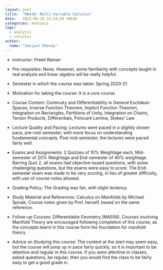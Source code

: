 ```yaml
---
layout: post
title:  "MA410: Multi-Variable Calculus"
date:   2022-08-28 22:24:20 +0530
categories: analysis
tags:
  - analysis
  - calculus
author:
  name: "Sanjyot Shenoy"
---
```


- Instructor: Preeti Raman

- Pre-requisites: None. However, some familiarity with concepts taught in real analysis and linear algebra will be really helpful.

- Semester in which the course was taken: Spring 2020-21

- Motivation for taking the course: It is a core course. 

- Course Content: Continuity and Differentiability in General Euclidean Spaces, Inverse Function Theorem, Implicit Function Theorem, Integration on Rectangles, Partitions of Unity, Integration on Chains, Tensor Products, Differentials, Poincaré Lemma, Stokes’ Law

- Lecture Quality and Pacing: Lectures were paced in a slightly slower pace, pre-mid-semester, with more focus on understanding fundamental concepts. Post mid-semester, the lectures were paced fairly well.

- Exams and Assignments: 2 Quizzes of 10% Weightage each, Mid-semester of 20% Weightage and End-semester of 40% weightage. Barring Quiz 2, all exams had objective based questions, with some challenging questions, but the exams were easy to score. The End-semester exam was made to be very scoring, in lieu of greater difficulty, with use of course notes allowed.

- Grading Policy: The Grading was fair, with slight leniency.

- Study Material and References: Calculus on Manifolds by Michael Spivak, Course notes given by Prof. herself, based on the same reference.

- Follow-up Courses: Differentiable Geometry (MA556), Courses involving Manifold Theory are encouraged following completion of this course, as the concepts learnt in this course form the foundation for manifold theory.

- Advice on Studying this course: The content at the start may seem easy, but the course will jump up in pace fairly quickly, so it is important to be attentive and regular in this course. If you were attentive in classes, asked questions, be regular, then you would find the class to be fairly easy to get a good grade in.

